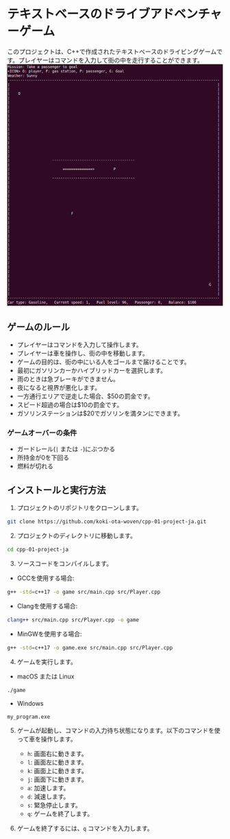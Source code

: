 # テキストベースのドライブアドベンチャーゲーム
このプロジェクトは、C++で作成されたテキストベースのドライビングゲームです。プレイヤーはコマンドを入力して街の中を走行することができます。
![game_screen](img/game_screen.png)


## ゲームのルール
- プレイヤーはコマンドを入力して操作します。
- プレイヤーは車を操作し、街の中を移動します。
- ゲームの目的は、街の中にいる人をゴールまで届けることです。
- 最初にガソリンカーかハイブリッドカーを選択します。
- 雨のときは急ブレーキができません。
- 夜になると視界が悪化します。
- 一方通行エリアで逆走した場合、$50の罰金です。
- スピード超過の場合は$10の罰金です。
- ガソリンステーションは$20でガソリンを満タンにできます。

### ゲームオーバーの条件
- ガードレール(`|` または `-`)にぶつかる
- 所持金が0を下回る
- 燃料が切れる

## インストールと実行方法
1. プロジェクトのリポジトリをクローンします。
```bash
git clone https://github.com/koki-ota-woven/cpp-01-project-ja.git
```


2. プロジェクトのディレクトリに移動します。
```bash
cd cpp-01-project-ja
````


3. ソースコードをコンパイルします。
- GCCを使用する場合:
```bash
g++ -std=c++17 -o game src/main.cpp src/Player.cpp
```

- Clangを使用する場合:
```bash
clang++ src/main.cpp src/Player.cpp -o game
```

- MinGWを使用する場合:
```bash
g++ -std=c++17 -o game.exe src/main.cpp src/Player.cpp
```


4. ゲームを実行します。
- macOS または Linux
```bash
./game
```

- Windows
```bash
my_program.exe
```


5. ゲームが起動し、コマンドの入力待ち状態になります。以下のコマンドを使って車を操作します。
   - `h`: 画面右に動きます。
   - `l`: 画面左に動きます。
   - `k`: 画面上に動きます。
   - `j`: 画面下に動きます。
   - `a`: 加速します。
   - `d`: 減速します。
   - `s`: 緊急停止します。
   - `q`: ゲームを終了します。


6. ゲームを終了するには、`q` コマンドを入力します。
